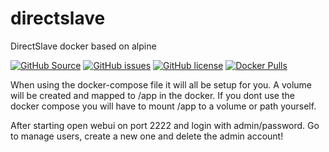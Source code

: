 # directslave
DirectSlave docker based on alpine

[![GitHub Source](https://img.shields.io/badge/github-source-ffb64c?style=flat-square&logo=github&logoColor=white&labelColor=757575)](https://github.com/scraane/directslave)
[![GitHub issues](https://img.shields.io/github/issues/scraane/directslave?style=flat-square)](https://github.com/scraane/directslave/issues) [![GitHub license](https://img.shields.io/github/license/scraane/directslave?style=flat-square)](https://github.com/scraane/directslave/blob/main/LICENSE) [![Docker Pulls](https://img.shields.io/docker/pulls/nutjob/directslave?style=flat-square)](https://hub.docker.com/r/nutjob/directslave)

When using the docker-compose file it will all be setup for you.
A volume will be created and mapped to /app in the docker.
If you dont use the docker compose you will have to mount /app to
a volume or path yourself.

After starting open webui on port 2222 and login with admin/password.
Go to manage users, create a new one and delete the admin account!